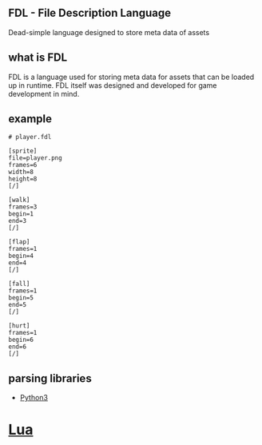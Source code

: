 ## FDL - File Description Language
Dead-simple language designed to store meta data of assets

## what is FDL
FDL is a language used for storing meta data for assets that can be loaded up in runtime. FDL itself was designed and developed for game development in mind.

## example
```
# player.fdl

[sprite]
file=player.png
frames=6
width=8
height=8
[/]

[walk]
frames=3
begin=1
end=3
[/]

[flap]
frames=1
begin=4
end=4
[/]

[fall]
frames=1
begin=5
end=5
[/]

[hurt]
frames=1
begin=6
end=6
[/]
```

## parsing libraries
* [Python3](https://github.com/razziefox/fdl-py)
# [Lua](https://github.com/razziefox/fdl-lua)
